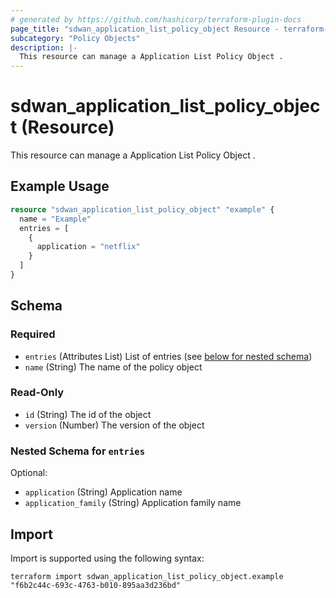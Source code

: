 ```yaml
---
# generated by https://github.com/hashicorp/terraform-plugin-docs
page_title: "sdwan_application_list_policy_object Resource - terraform-provider-sdwan"
subcategory: "Policy Objects"
description: |-
  This resource can manage a Application List Policy Object .
---
```


# sdwan_application_list_policy_object (Resource)

This resource can manage a Application List Policy Object .

## Example Usage

```terraform
resource "sdwan_application_list_policy_object" "example" {
  name = "Example"
  entries = [
    {
      application = "netflix"
    }
  ]
}
```

<!-- schema generated by tfplugindocs -->
## Schema

### Required

- `entries` (Attributes List) List of entries (see [below for nested schema](#nestedatt--entries))
- `name` (String) The name of the policy object

### Read-Only

- `id` (String) The id of the object
- `version` (Number) The version of the object

<a id="nestedatt--entries"></a>
### Nested Schema for `entries`

Optional:

- `application` (String) Application name
- `application_family` (String) Application family name

## Import

Import is supported using the following syntax:

```shell
terraform import sdwan_application_list_policy_object.example "f6b2c44c-693c-4763-b010-895aa3d236bd"
```
